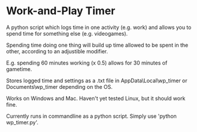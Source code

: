 # Work-and-Play Timer
A python script which logs time in one activity (e.g. work) and allows you to spend time for something else (e.g. videogames).

Spending time doing one thing will build up time allowed to be spent in the other, according to an adjustible modifier.

E.g. spending 60 minutes working (x 0.5) allows for 30 minutes of gametime.

Stores logged time and settings as a .txt file in AppData\Local\wp_timer or Documents\wp_timer depending on the OS.

Works on Windows and Mac. Haven't yet tested Linux, but it should work fine.


Currently runs in commandline as a python script.
Simply use 'python wp_timer.py'.
